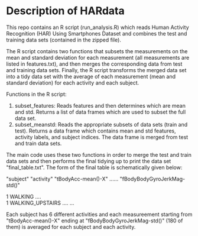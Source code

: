 # Description of HARdata

This repo contains an R script (run_analysis.R) which reads Human Activity Recognition (HAR) Using Smartphones Dataset and combines the test and training data sets (contained in the zipped file). 

The R script contains two functions that subsets the measurements on the mean and standard deviation for each measurement (all measurements are listed in features.txt), and then merges the corresponding data from test and training data sets. Finally, the R script transforms the merged data set into a tidy data set with the average of each measurement (mean and standard deviation) for each activity and each subject. 

Functions in the R script:

1. subset_features: Reads features and then determines which are mean and std. Returns a list of data frames which are used to subset the full data set.
2. subset_meanstd: Reads the appropriate subsets of data sets (train and test). Returns a data frame which contains mean and std features, activity labels, and subject indices. The data frame is merged from test and train data sets.
 
The main code uses these two functions in order to merge the test and train data sets and then performs the final tidying up to print the data set "final_table.txt". The form of the final table is schematically given below:

"subject" "activity" "tBodyAcc-mean()-X" ...... "fBodyBodyGyroJerkMag-std()"

1          WALKING             ....       
1          WALKING_UPSTAIRS    ....
...

Each subject has 6 different activities and each measureement starting from "tBodyAcc-mean()-X" ending at "fBodyBodyGyroJerkMag-std()" (180 of them) is averaged for each subject and each activity. 
